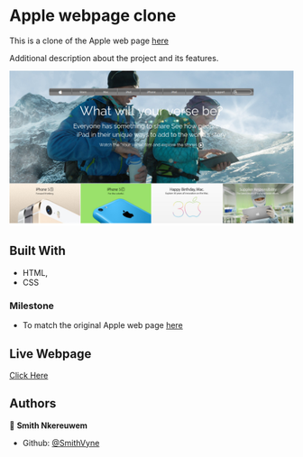 # Apple webpage clone

This is a clone of the Apple web page [here](https://web.archive.org/web/20140301004610/http://www.apple.com/)

Additional description about the project and its features.

![screenshot](img/screenshot.jpg)
## Built With

- HTML,
- CSS

### Milestone

- To match the original Apple web page [here](https://web.archive.org/web/20140301004610/http://www.apple.com/)

## Live Webpage

[Click Here](https://rawcdn.githack.com/SmithVyne/appleClone/ec0ca48f745b1559c4bf1307e0250d762b809a49/index.html)

## Authors

👤 **Smith Nkereuwem**

- Github: [@SmithVyne](https://github.com/smithvyne)
